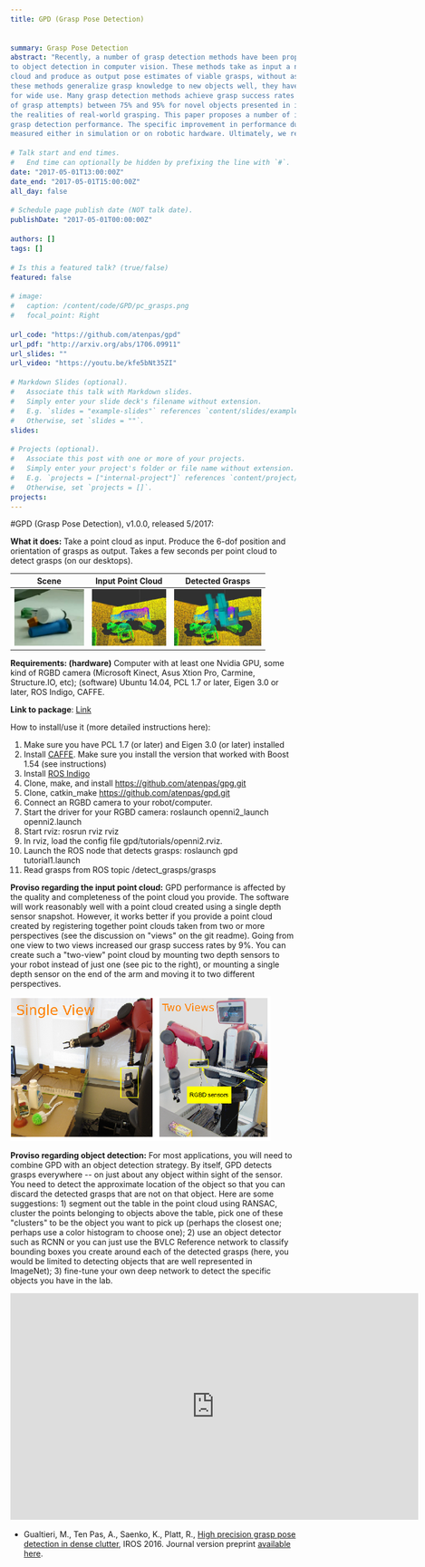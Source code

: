 ```yaml
---
title: GPD (Grasp Pose Detection)


summary: Grasp Pose Detection
abstract: "Recently, a number of grasp detection methods have been proposed that can be used to localize robotic grasp configurations directly from sensor data without estimating object pose. The underlying idea is to treat grasp perception analogously
to object detection in computer vision. These methods take as input a noisy and partially occluded RGBD image or point
cloud and produce as output pose estimates of viable grasps, without assuming a known CAD model of the object. Although
these methods generalize grasp knowledge to new objects well, they have not yet been demonstrated to be reliable enough
for wide use. Many grasp detection methods achieve grasp success rates (grasp successes as a fraction of the total number
of grasp attempts) between 75% and 95% for novel objects presented in isolation or in light clutter. Not only are these success rates too low for practical grasping applications, but the light clutter scenarios that are evaluated often do not reflect
the realities of real-world grasping. This paper proposes a number of innovations that together result in an improvement in
grasp detection performance. The specific improvement in performance due to each of our contributions is quantitatively
measured either in simulation or on robotic hardware. Ultimately, we report a seri"

# Talk start and end times.
#   End time can optionally be hidden by prefixing the line with `#`.
date: "2017-05-01T13:00:00Z"
date_end: "2017-05-01T15:00:00Z"
all_day: false

# Schedule page publish date (NOT talk date).
publishDate: "2017-05-01T00:00:00Z"

authors: []
tags: []

# Is this a featured talk? (true/false)
featured: false

# image:
#   caption: /content/code/GPD/pc_grasps.png
#   focal_point: Right

url_code: "https://github.com/atenpas/gpd"
url_pdf: "http://arxiv.org/abs/1706.09911"
url_slides: ""
url_video: "https://youtu.be/kfe5bNt35ZI"

# Markdown Slides (optional).
#   Associate this talk with Markdown slides.
#   Simply enter your slide deck's filename without extension.
#   E.g. `slides = "example-slides"` references `content/slides/example-slides.md`.
#   Otherwise, set `slides = ""`.
slides:

# Projects (optional).
#   Associate this post with one or more of your projects.
#   Simply enter your project's folder or file name without extension.
#   E.g. `projects = ["internal-project"]` references `content/project/deep-learning/index.md`.
#   Otherwise, set `projects = []`.
projects:
---
```


#GPD (Grasp Pose Detection), v1.0.0, released 5/2017:

**What it does:** Take a point cloud as input. Produce the 6-dof position and orientation of grasps as output. Takes a few seconds per point cloud to detect grasps (on our desktops).

Scene            |  Input Point Cloud           |Detected Grasps
:-------------------------:|:-------------------------: |:---------------------:
<img src="pc_scene.png" height="100">  |  <img src="pc.png" height="100">  |  <img src="pc_grasps.png" height="100">



**Requirements: (hardware)** Computer with at least one Nvidia GPU, some kind of RGBD camera (Microsoft Kinect, Asus Xtion Pro, Carmine, Structure.IO, etc); (software) Ubuntu 14.04, PCL 1.7 or later, Eigen 3.0 or later, ROS Indigo, CAFFE.


**Link to package**: [Link](https://github.com/atenpas/gpd)

How to install/use it (more detailed instructions here):
1. Make sure you have PCL 1.7 (or later) and Eigen 3.0 (or later) installed
2. Install [CAFFE](http://caffe.berkeleyvision.org/). Make sure you install the version that worked with Boost 1.54 (see instructions)
3. Install [ROS Indigo](http://wiki.ros.org/indigo)
4. Clone, make, and install https://github.com/atenpas/gpg.git
5. Clone, catkin_make https://github.com/atenpas/gpd.git
6. Connect an RGBD camera to your robot/computer.
7. Start the driver for your RGBD camera: roslaunch openni2_launch openni2.launch
8. Start rviz: rosrun rviz rviz
9. In rviz, load the config file gpd/tutorials/openni2.rviz.
10. Launch the ROS node that detects grasps: roslaunch gpd tutorial1.launch
11. Read grasps from ROS topic /detect_grasps/grasps



**Proviso regarding the input point cloud:** GPD performance is affected by the quality and completeness of the point cloud you provide. The software will work reasonably well with a point cloud created using a single depth sensor snapshot. However, it works better if you provide a point cloud created by registering together point clouds taken from two or more perspectives (see the discussion on "views" on the git readme). Going from one view to two views increased our grasp success rates by 9%. You can create such a "two-view" point cloud by mounting two depth sensors to your robot instead of just one (see pic to the right), or mounting a single depth sensor on the end of the arm and moving it to two different perspectives.

![](singleview.png)

**Proviso regarding object detection:** For most applications, you will need to combine GPD with an object detection strategy. By itself, GPD detects grasps everywhere -- on just about any object within sight of the sensor. You need to detect the approximate location of the object so that you can discard the detected grasps that are not on that object. Here are some suggestions: 1) segment out the table in the point cloud using RANSAC, cluster the points belonging to objects above the table, pick one of these "clusters" to be the object you want to pick up (perhaps the closest one; perhaps use a color histogram to choose one); 2) use an object detector such as RCNN or you can just use the BVLC Reference network to classify bounding boxes you create around each of the detected grasps (here, you would be limited to detecting objects that are well represented in ImageNet); 3) fine-tune your own deep network to detect the specific objects you have in the lab.

<iframe  title="YouTube video player" width="720" height="400" src="https://www.youtube.com/embed/kfe5bNt35ZI" frameborder="0" allowfullscreen></iframe>

* Gualtieri, M., Ten Pas, A., Saenko, K., Platt, R., [High precision grasp pose detection in dense clutter](http://arxiv.org/abs/1603.01564), IROS 2016. Journal version preprint [available here](https://www2.ccs.neu.edu/research/helpinghands/papers/journal_preprint_2017.pdf).